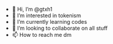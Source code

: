 - 👋 Hi, I’m @gtxh1
- 👀 I’m interested in tokenism
- 🌱 I’m currently learning codes
- 💞️ I’m looking to collaborate on all stuff
- 📫 How to reach me dm

<!---
gtxh1/gtxh1 is a ✨ special ✨ repository because its `README.md` (this file) appears on your GitHub profile.
You can click the Preview link to take a look at your changes.
--->

